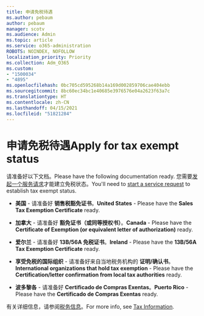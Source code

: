 ```yaml
---
title: 申请免税待遇
ms.author: pebaum
author: pebaum
manager: scotv
ms.audience: Admin
ms.topic: article
ms.service: o365-administration
ROBOTS: NOINDEX, NOFOLLOW
localization_priority: Priority
ms.collection: Adm_O365
ms.custom:
- "1500034"
- "4895"
ms.openlocfilehash: 0bc705cd595268b14a169d002859706cae404ebb
ms.sourcegitcommit: 8bc60ec34bc1e40685e3976576e04a2623f63a7c
ms.translationtype: HT
ms.contentlocale: zh-CN
ms.lasthandoff: 04/15/2021
ms.locfileid: "51821284"
---
```

# <a name="apply-for-tax-exempt-status"></a><span data-ttu-id="33c5a-102">申请免税待遇</span><span class="sxs-lookup"><span data-stu-id="33c5a-102">Apply for tax exempt status</span></span>

<span data-ttu-id="33c5a-103">请准备好以下文档。</span><span class="sxs-lookup"><span data-stu-id="33c5a-103">Please have the following documentation ready.</span></span> <span data-ttu-id="33c5a-104">您需要[发起一个服务请求](https://docs.microsoft.com/microsoft-365/admin/contact-support-for-business-products)才能建立免税状态。</span><span class="sxs-lookup"><span data-stu-id="33c5a-104">You'll need to [start a service request](https://docs.microsoft.com/microsoft-365/admin/contact-support-for-business-products) to establish tax exempt status.</span></span>

- <span data-ttu-id="33c5a-105">**美国** - 请准备好 **销售税豁免证书**。</span><span class="sxs-lookup"><span data-stu-id="33c5a-105">**United States** - Please have the **Sales Tax Exemption Certificate** ready.</span></span>

- <span data-ttu-id="33c5a-106">**加拿大** - 请准备好 **豁免证书（或同等授权书）**。</span><span class="sxs-lookup"><span data-stu-id="33c5a-106">**Canada** - Please have the **Certificate of Exemption (or equivalent letter of authorization)** ready.</span></span>

- <span data-ttu-id="33c5a-107">**爱尔兰** - 请准备好 **13B/56A 免税证书**。</span><span class="sxs-lookup"><span data-stu-id="33c5a-107">**Ireland** - Please have the **13B/56A Tax Exemption Certificate** ready.</span></span>

- <span data-ttu-id="33c5a-108">**享受免税的国际组织** - 请准备好来自当地税务机构的 **证明/确认书**。</span><span class="sxs-lookup"><span data-stu-id="33c5a-108">**International organizations that hold tax exemption** - Please have the **Certification/letter confirmation from local tax authorities** ready.</span></span>

- <span data-ttu-id="33c5a-109">**波多黎各** - 请准备好 **Certificado de Compras Exentas**。</span><span class="sxs-lookup"><span data-stu-id="33c5a-109">**Puerto Rico** - Please have the **Certificado de Compras Exentas** ready.</span></span>

<span data-ttu-id="33c5a-110">有关详细信息，请参阅[税务信息](https://docs.microsoft.com/microsoft-365/commerce/billing-and-payments/tax-information)。</span><span class="sxs-lookup"><span data-stu-id="33c5a-110">For more info, see [Tax Information](https://docs.microsoft.com/microsoft-365/commerce/billing-and-payments/tax-information).</span></span>

